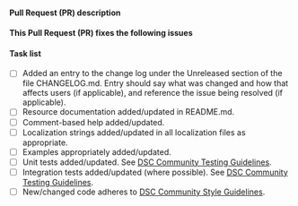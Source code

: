<!--
    Thanks for submitting a Pull Request (PR) to this project. Your contribution to this project
    is greatly appreciated!

    Have you checked the [CONTRIBUTING](CONTRIBUTING.md) document?
-->

#### Pull Request (PR) description

<!--
    Replace this comment block with a description of your PR. Also, make sure you have updated the
    CHANGELOG.md, see the task list below. An entry in the CHANGELOG.md is mandatory for all PRs.
-->

#### This Pull Request (PR) fixes the following issues

<!--
    If this PR does not fix an open issue, replace this comment block with None. If this PR
    resolves one or more open issues, replace this comment block with a list of the issues using
    a GitHub closing keyword, e.g.:

- Fixes #123
- Fixes #124
-->

#### Task list

<!--
    To aid community reviewers in reviewing and merging your PR, please take the time to run
    through the below checklist and make sure your PR has everything updated as required.

    Change to [x] for each task in the task list that applies to your PR. For those task that
    don't apply to you PR, leave those as is.
-->

- [ ] Added an entry to the change log under the Unreleased section of the file CHANGELOG.md.
      Entry should say what was changed and how that affects users (if applicable), and
      reference the issue being resolved (if applicable).
- [ ] Resource documentation added/updated in README.md.
- [ ] Comment-based help added/updated.
- [ ] Localization strings added/updated in all localization files as appropriate.
- [ ] Examples appropriately added/updated.
- [ ] Unit tests added/updated. See [DSC Community Testing Guidelines](https://dsccommunity.org/guidelines/testing-guidelines).
- [ ] Integration tests added/updated (where possible). See [DSC Community Testing Guidelines](https://dsccommunity.org/guidelines/testing-guidelines).
- [ ] New/changed code adheres to [DSC Community Style Guidelines](https://dsccommunity.org/styleguidelines).
